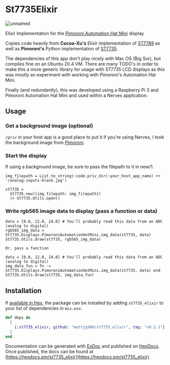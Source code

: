 # St7735Elixir

![unnamed](https://user-images.githubusercontent.com/3199675/158282678-ae2291bc-9a69-4f82-a93b-5a1ea1097d64.jpg)


Elixir Implementation for the [Pimoroni Automation Hat
Mini](https://shop.pimoroni.com/products/automation-hat-mini?variant=31478878077011) display

Copies code heavily from **Cocoa-Xu's** Elixir implementation of
[ST7789](https://github.com/cocoa-xu/st7789_elixir) as well as **Pimoroni's**
Python implementation of [ST7735](https://github.com/pimoroni/st7735-python).

The dependencies of this app don't play nicely with Mac OS (Big Sur), but
compiles fine on an Ubuntu 20.4 VM. There are many TODO's in order to make this
a more generic library for usage with ST7735 LCD displays as this was mostly an
experiment with working with Pimoroni's Automation Hat Mini.

Finally (and redundantly), this was developed using a Raspberry Pi 3 and
Pimoroni Automation Hat Mini and used within a Nerves application.


## Usage
### Get a background image (optional)
`/priv` in your host app is a good place to put it if you're using Nerves, I
took the background image from [Pimoroni](https://github.com/pimoroni/automation-hat/blob/master/examples/hat-mini/images/analog-inputs-blank.jpg).

### Start the display
If using a background image, be sure to pass the filepath to it in new/1.

```
img_filepath = List.to_string(:code.priv_dir(:your_host_app_name) ++ '/analog-inputs-blank.jpg')

st7735 =
  St7735.new([img_filepath: img_filepath])
  |> St7735.Utils.open()

```

### Write rgb565 image data to display (pass a function or data)
```
data = [0.0, 12.0, 24.0] # You'll probably read this data from an ADC (analog to digital)
rgb565_img_data = St7735.Displays.PimoroniAutomationHatMini.img_data(st7735, data)
St7735.Utils.draw(st7735, rgb565_img_data)

Or, pass a function

data = [0.0, 12.0, 24.0] # You'll probably read this data from an ADC (analog to digital)
img_data_fun = fn -> St7735.Displays.PimoroniAutomationHatMini.img_data(st7735, data) end
St7735.Utils.draw(st7735, img_data_fun)
```

## Installation

If [available in Hex](https://hex.pm/docs/publish), the package can be installed
by adding `st7735_elixir` to your list of dependencies in `mix.exs`:

```elixir
def deps do
  [
    {:st7735_elixir, github: "mattjg908/st7735_elixir", tag: "v0.1.1"}
  ]
end
```

Documentation can be generated with [ExDoc](https://github.com/elixir-lang/ex_doc)
and published on [HexDocs](https://hexdocs.pm). Once published, the docs can
be found at [https://hexdocs.pm/st7735_elixir](https://hexdocs.pm/st7735_elixir).

